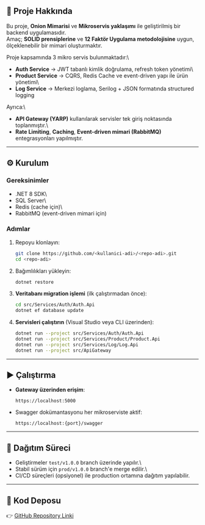 

## 🚀 Proje Hakkında

Bu proje, **Onion Mimarisi** ve **Mikroservis yaklaşımı** ile
geliştirilmiş bir backend uygulamasıdır.\
Amaç; **SOLID prensiplerine** ve **12 Faktör Uygulama metodolojisine**
uygun, ölçeklenebilir bir mimari oluşturmaktır.

Proje kapsamında 3 mikro servis bulunmaktadır:\
- **Auth Service** → JWT tabanlı kimlik doğrulama, refresh token
yönetimi\
- **Product Service** → CQRS, Redis Cache ve event-driven yapı ile ürün
yönetimi\
- **Log Service** → Merkezi loglama, Serilog + JSON formatında
structured logging

Ayrıca:\
- **API Gateway (YARP)** kullanılarak servisler tek giriş noktasında
toplanmıştır.\
- **Rate Limiting**, **Caching**, **Event-driven mimari (RabbitMQ)**
entegrasyonları yapılmıştır.

------------------------------------------------------------------------

## ⚙️ Kurulum

### Gereksinimler

-   .NET 8 SDK\
-   SQL Server\
-   Redis (cache için)\
-   RabbitMQ (event-driven mimari için)

### Adımlar

1.  Repoyu klonlayın:

    ``` bash
    git clone https://github.com/<kullanici-adi>/<repo-adi>.git
    cd <repo-adi>
    ```

2.  Bağımlılıkları yükleyin:

    ``` bash
    dotnet restore
    ```

3.  **Veritabanı migration işlemi** (ilk çalıştırmadan önce):

    ``` bash
    cd src/Services/Auth/Auth.Api
    dotnet ef database update
    ```

4.  **Servisleri çalıştırın** (Visual Studio veya CLI üzerinden):

    ``` bash
    dotnet run --project src/Services/Auth/Auth.Api
    dotnet run --project src/Services/Product/Product.Api
    dotnet run --project src/Services/Log/Log.Api
    dotnet run --project src/ApiGateway
    ```

------------------------------------------------------------------------

## ▶️ Çalıştırma

-   **Gateway üzerinden erişim**:

        https://localhost:5000

-   Swagger dokümantasyonu her mikroserviste aktif:

        https://localhost:{port}/swagger

------------------------------------------------------------------------

## 🔄 Dağıtım Süreci

-   Geliştirmeler `test/v1.0.0` branch üzerinde yapılır.\
-   Stabil sürüm için `prod/v1.0.0` branch'e merge edilir.\
-   CI/CD süreçleri (opsiyonel) ile production ortamına dağıtım
    yapılabilir.

------------------------------------------------------------------------

## 📂 Kod Deposu

👉 [GitHub Repository
Linki](https://github.com/Mustafayapar/Task3.Microservice)
